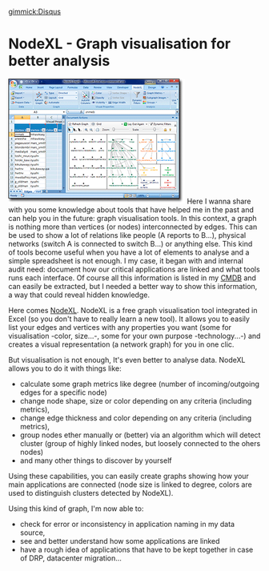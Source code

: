 ﻿[gimmick:Disqus](artchitecture)

NodeXL - Graph visualisation for better analysis
===========================================

![](/img/nodexl.png)
Here I wanna share with you some knowledge about tools that have helped me in the past and can help you in the future: graph visualisation tools. In this context, a graph is nothing more than vertices (or nodes) interconnected by edges. This can be used to show a lot of relations like people (A reports to B...), physical networks (switch A is connected to switch B...) or anything else. This kind of tools become useful when you have a lot of elements to analyse and a simple spreadsheet is not enough. I my case, it began with and internal audit need: document how our critical applications are linked and what tools runs each interface. Of course all this information is listed in my [CMDB](open-std-based-ea-repository.md) and can easily be extracted, but I needed a better way to show this information, a way that could reveal hidden knowledge.
 
Here comes [NodeXL](http://nodexl.codeplex.com/). NodeXL is a free graph visualisation tool integrated in Excel (so you don't have to really learn a new tool). It allows you to easily list your edges and vertices with any properties you want (some for visualisation -color, size...-, some for your own purpose -technology...-) and creates a visual representation (a network graph) for you in one clic.
 
But visualisation is not enough, It's even better to analyse data. NodeXL allows you to do it with things like:

  * calculate some graph metrics like degree (number of incoming/outgoing edges for a specific node)
  * change node shape, size or color depending on any criteria (including metrics),
  * change edge thickness and color depending on any criteria (including metrics),
  * group nodes ether manually or (better) via an algorithm which will detect cluster (group of highly linked nodes, but loosely connected to the ohers nodes)
  * and many other things to discover by yourself
 
Using these capabilities, you can easily create graphs showing how your main applications are connected (node size is linked to degree, colors are used to distinguish clusters detected by NodeXL).
 
Using this kind of graph, I'm now able to:

  * check for error or inconsistency in application naming in my data source,
  * see and better understand how some applications are linked
  * have a rough idea of applications that have to be kept together in case of DRP, datacenter migration...
